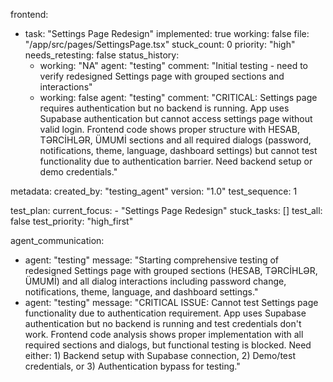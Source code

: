 frontend:
  - task: "Settings Page Redesign"
    implemented: true
    working: false
    file: "/app/src/pages/SettingsPage.tsx"
    stuck_count: 0
    priority: "high"
    needs_retesting: false
    status_history:
      - working: "NA"
        agent: "testing"
        comment: "Initial testing - need to verify redesigned Settings page with grouped sections and interactions"
      - working: false
        agent: "testing"
        comment: "CRITICAL: Settings page requires authentication but no backend is running. App uses Supabase authentication but cannot access settings page without valid login. Frontend code shows proper structure with HESAB, TƏRCİHLƏR, ÜMUMİ sections and all required dialogs (password, notifications, theme, language, dashboard settings) but cannot test functionality due to authentication barrier. Need backend setup or demo credentials."

metadata:
  created_by: "testing_agent"
  version: "1.0"
  test_sequence: 1

test_plan:
  current_focus:
    - "Settings Page Redesign"
  stuck_tasks: []
  test_all: false
  test_priority: "high_first"

agent_communication:
  - agent: "testing"
    message: "Starting comprehensive testing of redesigned Settings page with grouped sections (HESAB, TƏRCİHLƏR, ÜMUMİ) and all dialog interactions including password change, notifications, theme, language, and dashboard settings."
  - agent: "testing"
    message: "CRITICAL ISSUE: Cannot test Settings page functionality due to authentication requirement. App uses Supabase authentication but no backend is running and test credentials don't work. Frontend code analysis shows proper implementation with all required sections and dialogs, but functional testing is blocked. Need either: 1) Backend setup with Supabase connection, 2) Demo/test credentials, or 3) Authentication bypass for testing."